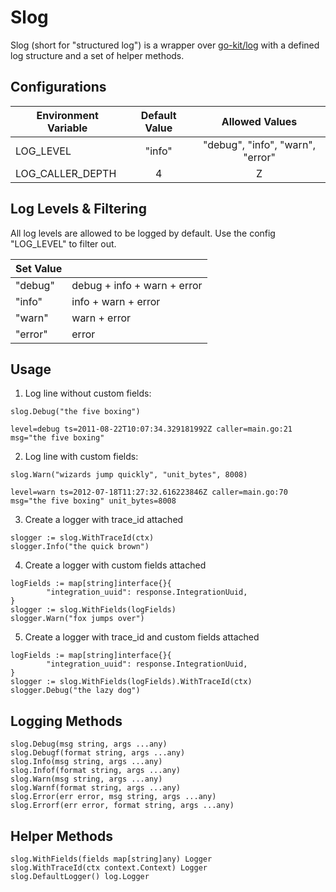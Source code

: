 # Slog

Slog (short for "structured log") is a wrapper over [go-kit/log](https://github.com/go-kit/log) with a defined log structure and a set of helper methods.


## Configurations

| Environment Variable | Default Value   | Allowed Values   |
| --- | :---: | :---: |
| LOG_LEVEL | "info"   | "debug", "info", "warn", "error"   |
| LOG_CALLER_DEPTH | 4   | Z |


## Log Levels & Filtering

All log levels are allowed to be logged by default. Use the config "LOG_LEVEL" to filter out.

| Set Value | |
| ---   | --- |
| "debug" | debug + info + warn + error |
| "info" | info + warn + error |
| "warn" | warn + error |
| "error" | error |


## Usage

1. Log line without custom fields:
```
slog.Debug("the five boxing")
```
```
level=debug ts=2011-08-22T10:07:34.329181992Z caller=main.go:21 msg="the five boxing"
```

2. Log line with custom fields:
```
slog.Warn("wizards jump quickly", "unit_bytes", 8008)
```
```
level=warn ts=2012-07-18T11:27:32.616223846Z caller=main.go:70 msg="the five boxing" unit_bytes=8008
```

3. Create a logger with trace_id attached
```
slogger := slog.WithTraceId(ctx)
slogger.Info("the quick brown")
```

4. Create a logger with custom fields attached
```
logFields := map[string]interface{}{
		"integration_uuid": response.IntegrationUuid,
}
slogger := slog.WithFields(logFields)
slogger.Warn("fox jumps over")
```

5. Create a logger with trace_id and custom fields attached
```
logFields := map[string]interface{}{
		"integration_uuid": response.IntegrationUuid,
}
slogger := slog.WithFields(logFields).WithTraceId(ctx)
slogger.Debug("the lazy dog")
```


## Logging Methods
```
slog.Debug(msg string, args ...any)
slog.Debugf(format string, args ...any)
slog.Info(msg string, args ...any)
slog.Infof(format string, args ...any)
slog.Warn(msg string, args ...any)
slog.Warnf(format string, args ...any)
slog.Error(err error, msg string, args ...any)
slog.Errorf(err error, format string, args ...any)
```


## Helper Methods

```
slog.WithFields(fields map[string]any) Logger
slog.WithTraceId(ctx context.Context) Logger
slog.DefaultLogger() log.Logger
```
